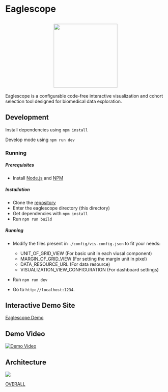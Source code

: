 # Eaglescope

[<h2 align="center"><img src="./eaglescope.png" width="200" /></h2>](.eaglescope.png)


Eaglescope is a configurable code-free interactive visualization and cohort selection tool designed for biomedical data exploration. 

## Development
Install dependencies using `npm install`

Develop mode using `npm run dev`


### Running ###


##### Prerequisites

* Install [Node.js](https://nodejs.org/en/download/) and [NPM](https://www.npmjs.com/get-npm)


##### Installation

* Clone the [repository](https://github.com/birm/datascope2.git)
* Enter the eaglescope directory (this directory)
* Get dependencies with ```npm install```
* Run ```npm run build```

##### Running
* Modify the files present in ```./config/vis-config.json``` to fit your needs:
    * UNIT_OF_GRID_VIEW                   (For basic unit in each viusal component)
    * MARGIN_OF_GRID_VIEW                 (For setting the margin unit in pixel) 
    * DATA_RESOURCE_URL                   (For data resource)
    * VISUALIZATION_VIEW_CONFIGURATION    (For dashboard settings)


* Run ```npm run dev```
* Go to ```http://localhost:1234```.

## Interactive Demo Site
[Eaglescope Demo](https://sharmalab.github.io/eaglescope/)

## Demo Video
[![Demo Video](https://img.youtube.com/vi/8ce1-LKtsKs/0.jpg)](https://www.youtube.com/watch?v=8ce1-LKtsKs)

## Architecture
![](docs/architecture.png)

[OVERALL](https://docs.google.com/presentation/d/1zvXCeV-a8k4VercXsgFPTHqml7QwmDDu9snz6dhqIC4/edit?usp=sharing)

